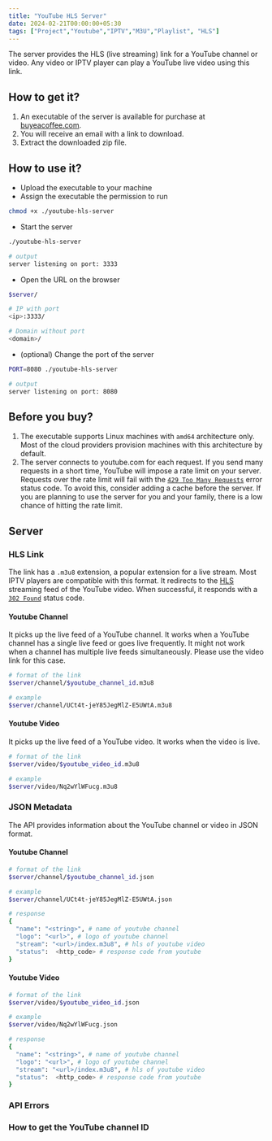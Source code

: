 ```yaml
---
title: "YouTube HLS Server"
date: 2024-02-21T00:00:00+05:30
tags: ["Project","Youtube","IPTV","M3U","Playlist", "HLS"]
---
```


The server provides the HLS (live streaming) link for a YouTube channel or video. Any video or IPTV player can play a YouTube live video using this link.

## How to get it?
1. An executable of the server is available for purchase at [buyeacoffee.com]().
2. You will receive an email with a link to download.
3. Extract the downloaded zip file.

## How to use it?
- Upload the executable to your machine
- Assign the executable the permission to run 
```bash
chmod +x ./youtube-hls-server
```

- Start the server
```bash
./youtube-hls-server

# output
server listening on port: 3333
```

- Open the URL on the browser
```bash
$server/

# IP with port
<ip>:3333/

# Domain without port
<domain>/
```

- (optional) Change the port of the server
```bash
PORT=8080 ./youtube-hls-server

# output
server listening on port: 8080
``` 

## Before you buy?
1. The executable supports Linux machines with `amd64` architecture only. Most of the cloud providers provision machines with this architecture by default.
2. The server connects to youtube.com for each request. If you send many requests in a short time, YouTube will impose a rate limit on your server. Requests over the rate limit will fail with the [`429 Too Many Requests`](https://developer.mozilla.org/en-US/docs/Web/HTTP/Status/429) error status code. To avoid this, consider adding a cache before the server. If you are planning to use the server for you and your family, there is a low chance of hitting the rate limit.

## Server
### HLS Link
The link has a `.m3u8` extension, a popular extension for a live stream. Most IPTV players are compatible with this format. It redirects to the [HLS](https://en.wikipedia.org/wiki/HTTP_Live_Streaming) streaming feed of the YouTube video. When successful, it responds with a [`302 Found`](https://developer.mozilla.org/en-US/docs/Web/HTTP/Status/302) status code.

#### Youtube Channel
It picks up the live feed of a YouTube channel. It works when a YouTube channel has a single live feed or goes live frequently. It might not work when a channel has multiple live feeds simultaneously. Please use the video link for this case.

```bash
# format of the link
$server/channel/$youtube_channel_id.m3u8

# example
$server/channel/UCt4t-jeY85JegMlZ-E5UWtA.m3u8
```
#### Youtube Video
It picks up the live feed of a YouTube video. It works when the video is live.

```bash
# format of the link
$server/video/$youtube_video_id.m3u8

# example
$server/video/Nq2wYlWFucg.m3u8
```

### JSON Metadata
The API provides information about the YouTube channel or video in JSON format. 

#### Youtube Channel
```bash
# format of the link
$server/channel/$youtube_channel_id.json

# example
$server/channel/UCt4t-jeY85JegMlZ-E5UWtA.json

# response
{
  "name": "<string>", # name of youtube channel
  "logo": "<url>", # logo of youtube channel
  "stream": "<url>/index.m3u8", # hls of youtube video
  "status":  <http_code> # response code from youtube
}
```
#### Youtube Video
```bash
# format of the link
$server/video/$youtube_video_id.json

# example
$server/video/Nq2wYlWFucg.json

# response
{
  "name": "<string>", # name of youtube channel
  "logo": "<url>", # logo of youtube channel
  "stream": "<url>/index.m3u8", # hls of youtube video
  "status":  <http_code> # response code from youtube
}
```

### API Errors
### How to get the YouTube channel ID